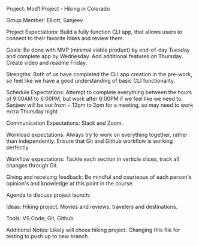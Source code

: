 Project: Mod1 Project - Hiking in Colorado

Group Member: Elliott, Sanjeev

Project Expectations: Build a fully function CLI app, that allows users to connect to their favorite hikes and review them.

Goals: Be done with MVP (minimal viable product) by end-of-day Tuesday and complete app by Wednesday. Add additional features on Thursday. Create video and readme Friday.

Strengths: Both of us have completed the CLI app creation in the pre-work, so feel like we have a good understanding of basic CLI functionality.

Schedule Expectations: Attempt to complete everything between the hours of 9:00AM to 6:00PM, but work after 6:00PM if we feel like we need to. Sanjeev will be out from ~ 12pm to 2pm for a meeting, so may need to work extra Thursday night. 

Communication Expectations: Slack and Zoom.

Workload expectations: Always try to work on everything together, rather than independently. Ensure that Git and Github workflow is working perfectly.

Workflow expectations: Tackle each section in verticle slices, track all changes through Git.

Giving and receiving feedback: Be mindful and courteous of each person's opinion's and knowledge at this point in the course.

Agenda to discuss project launch: 

Ideas: Hiking project, Movies and reviews, travelers and destinations. 

Tools: VS Code, Git, Github

Additional Notes: Likely will chose hiking project. Changing this file for testing to push up to new branch.